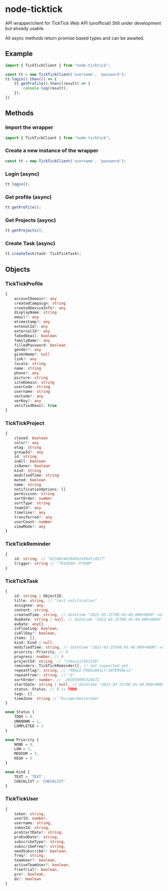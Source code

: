 # node-ticktick
API wrapper/client for TickTick Web API (unofficial)
Still under development but already usable.

All async methods return promise based types and can be awaited.

## Example
```typescript
import { TickTickClient } from "node-ticktick";

const tt = new TickTickClient('username', 'password');
tt.login().then(() => {
    tt.getProfile().then((result) => {
        console.log(result);
    });
})
```

## Methods

### Import the wrapper
```typescript
import { TickTickClient } from "node-ticktick";
```

### Create a new instance of the wrapper
```typescript
const tt = new TickTickClient('username', 'password');
```

### Login (async)
```typescript
tt.login();
```

### Get profile (async)
```typescript
tt.getProfile();
```

### Get Projects (async)
```typescript
tt.getProjects();
```

### Create Task (async)
```typescript
tt.createTask(task: TickTickTask);
```

## Objects
### TickTickProfile
```typescript
{
    accountDomain?: any
    createdCampaign: string
    createdDeviceInfo?: any
    displayName: string
    email?: any
    etimestamp?: any
    extenalId?: any
    externalId?: any
    fakedEmail: boolean
    familyName?: any
    filledPassword: boolean
    gender?: any
    givenName?: null
    link?: any
    locale: string
    name: string
    phone?: any
    picture: string
    siteDomain: string
    userCode: string
    username: string
    verCode?: any
    verKey?: any
    verifiedEmail: true
}
```

### TickTickProject
```typescript
{
    closed: boolean
    color?: any
    etag: string
    groupId?: any
    id: string
    inAll: boolean
    isOwner: boolean
    kind: string
    modifiedTime: string
    muted: boolean
    name: string
    notificationOptions: []
    permission: string
    sortOrder: number
    sortType: string
    teamId?: any
    timeline?: any
    transferred?: any
    userCount: number
    viewMode?: any
}
```

### TickTickReminder
```typescript
{
    id: string, // "623d8246264b5243bdf24577"
    trigger: string // "TRIGGER:-PT60M"
}
```

### TickTickTask
```typescript
{
    id: string | ObjectID,
    title: string, // "test notification"
    assignee: any,
    content: string,
    createdTime: string, // datetime "2022-03-25T08:45:40.000+0000" note: missing : at the end from normal ISO 8601
    dueDate: string | null, // datetime "2022-03-25T08:45:40.000+0000" note: missing : at the end from normal ISO 8601
    exDate: any[],
    isFloating: boolean,
    isAllDay?: boolean,
    items: [],
    kind: Kind | null,
    modifiedTime: string, // datetime "2022-03-25T08:45:40.000+0000" note: missing : at the end from normal ISO 8601
    priority: Priority, // 0
    progress: number, // 0
    projectId: string, // "inbox117452138"
    reminders: TickTickReminder[], // not supported yet
    repeatFlag?: string, // "RRULE:FREQ=DAILY;INTERVAL=1"
    repeatFrom?: string, // "2"
    sortOrder: number, // -202859895324672
    startDate: string | null, // datetime "2022-03-25T08:45:40.000+0000" note: missing : at the end from normal ISO 8601
    status: Status, // 0 is TODO
    tags: [],
    timeZone: string // "Europe/Amsterdam"
}

enum Status {
    TODO = 0,
    UNKNOWN = 1,
    COMPLETED = 2
}

enum Priority {
    NONE = 0,
    LOW = 1,
    MEDIUM = 3,
    HIGH = 5
}

enum Kind {
    TEXT = 'TEXT',
    CHECKLIST = 'CHECKLIST'
}
```

### TickTickUser
```typescript
{
    token: string,
    userId: number,
    username: string,
    inboxId: string,
    proStartDate?: string,
    proEndDate?: string,
    subscribeType?: string,
    subscribeFreq?: string,
    needSubscribe?: boolean,
    freq?: string,
    teamUser?: boolean,
    activeTeamUser?: boolean,
    freeTrial?: boolean,
    pro?: boolean,
    ds?: boolean
}
```
